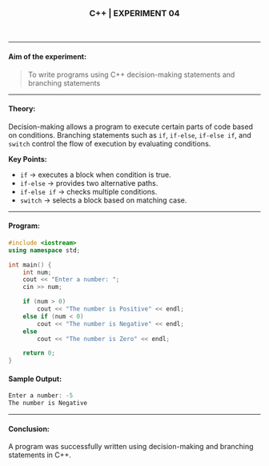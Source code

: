 <br>
<h3 align=center><b>C++ | EXPERIMENT 04</b></h3>
<br>

---

#### **Aim of the experiment:**
> To write programs using C++ decision-making statements and branching statements

---

#### **Theory:**
Decision-making allows a program to execute certain parts of code based on conditions. Branching statements such as `if`, `if-else`, `if-else if`, and `switch` control the flow of execution by evaluating conditions.

**Key Points:**
- `if` → executes a block when condition is true.  
- `if-else` → provides two alternative paths.  
- `if-else if` → checks multiple conditions.  
- `switch` → selects a block based on matching case.

---

#### **Program:**
```cpp
#include <iostream>
using namespace std;

int main() {
    int num;
    cout << "Enter a number: ";
    cin >> num;

    if (num > 0)
        cout << "The number is Positive" << endl;
    else if (num < 0)
        cout << "The number is Negative" << endl;
    else
        cout << "The number is Zero" << endl;

    return 0;
}
```

#### **Sample Output:**
```cpp
Enter a number: -5
The number is Negative
```

---

#### **Conclusion:**
A program was successfully written using decision-making and branching statements in C++.